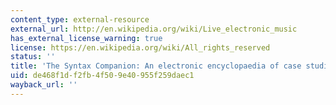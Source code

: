 ```yaml
---
content_type: external-resource
external_url: http://en.wikipedia.org/wiki/Live_electronic_music
has_external_license_warning: true
license: https://en.wikipedia.org/wiki/All_rights_reserved
status: ''
title: 'The Syntax Companion: An electronic encyclopaedia of case studies'
uid: de468f1d-f2fb-4f50-9e40-955f259daec1
wayback_url: ''
---
```

